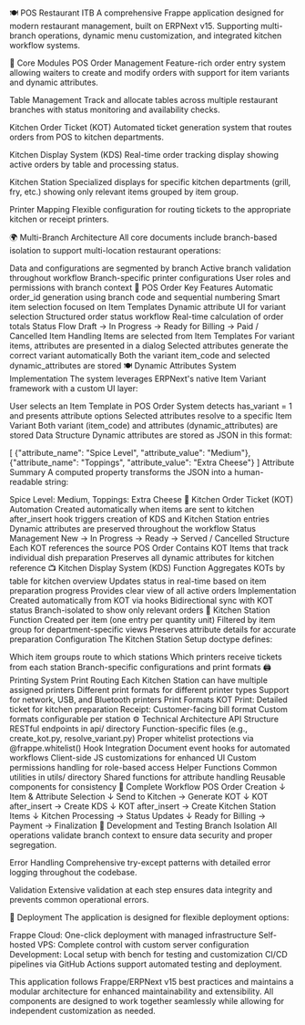 🍽️ POS Restaurant ITB
A comprehensive Frappe application designed for modern restaurant management, built on ERPNext v15. Supporting multi-branch operations, dynamic menu customization, and integrated kitchen workflow systems.

🧩 Core Modules
POS Order Management
Feature-rich order entry system allowing waiters to create and modify orders with support for item variants and dynamic attributes.

Table Management
Track and allocate tables across multiple restaurant branches with status monitoring and availability checks.

Kitchen Order Ticket (KOT)
Automated ticket generation system that routes orders from POS to kitchen departments.

Kitchen Display System (KDS)
Real-time order tracking display showing active orders by table and processing status.

Kitchen Station
Specialized displays for specific kitchen departments (grill, fry, etc.) showing only relevant items grouped by item group.

Printer Mapping
Flexible configuration for routing tickets to the appropriate kitchen or receipt printers.

🌍 Multi-Branch Architecture
All core documents include branch-based isolation to support multi-location restaurant operations:

Data and configurations are segmented by branch
Active branch validation throughout workflow
Branch-specific printer configurations
User roles and permissions with branch context
🧾 POS Order
Key Features
Automatic order_id generation using branch code and sequential numbering
Smart item selection focused on Item Templates
Dynamic attribute UI for variant selection
Structured order status workflow
Real-time calculation of order totals
Status Flow
Draft → In Progress → Ready for Billing → Paid / Cancelled
Item Handling
Items are selected from Item Templates
For variant items, attributes are presented in a dialog
Selected attributes generate the correct variant automatically
Both the variant item_code and selected dynamic_attributes are stored
🍽️ Dynamic Attributes System
Implementation
The system leverages ERPNext's native Item Variant framework with a custom UI layer:

User selects an Item Template in POS Order
System detects has_variant = 1 and presents attribute options
Selected attributes resolve to a specific Item Variant
Both variant (item_code) and attributes (dynamic_attributes) are stored
Data Structure
Dynamic attributes are stored as JSON in this format:

[
  {"attribute_name": "Spice Level", "attribute_value": "Medium"},
  {"attribute_name": "Toppings", "attribute_value": "Extra Cheese"}
]
Attribute Summary
A computed property transforms the JSON into a human-readable string:

Spice Level: Medium, Toppings: Extra Cheese
🍳 Kitchen Order Ticket (KOT)
Automation
Created automatically when items are sent to kitchen
after_insert
 hook triggers creation of KDS and Kitchen Station entries
Dynamic attributes are preserved throughout the workflow
Status Management
New → In Progress → Ready → Served / Cancelled
Structure
Each KOT references the source POS Order
Contains KOT Items that track individual dish preparation
Preserves all dynamic attributes for kitchen reference
📺 Kitchen Display System (KDS)
Function
Aggregates KOTs by table for kitchen overview
Updates status in real-time based on item preparation progress
Provides clear view of all active orders
Implementation
Created automatically from KOT via hooks
Bidirectional sync with KOT status
Branch-isolated to show only relevant orders
🔪 Kitchen Station
Function
Created per item (one entry per quantity unit)
Filtered by item group for department-specific views
Preserves attribute details for accurate preparation
Configuration
The Kitchen Station Setup doctype defines:

Which item groups route to which stations
Which printers receive tickets from each station
Branch-specific configurations and print formats
🖨️ Printing System
Print Routing
Each Kitchen Station can have multiple assigned printers
Different print formats for different printer types
Support for network, USB, and Bluetooth printers
Print Formats
KOT Print: Detailed ticket for kitchen preparation
Receipt: Customer-facing bill format
Custom formats configurable per station
⚙️ Technical Architecture
API Structure
RESTful endpoints in api/ directory
Function-specific files (e.g., create_kot.py, resolve_variant.py)
Proper whitelist protections via @frappe.whitelist()
Hook Integration
Document event hooks for automated workflows
Client-side JS customizations for enhanced UI
Custom permissions handling for role-based access
Helper Functions
Common utilities in utils/ directory
Shared functions for attribute handling
Reusable components for consistency
🔄 Complete Workflow
POS Order Creation
    ↓
Item & Attribute Selection
    ↓
Send to Kitchen → Generate KOT
    ↓
KOT after_insert → Create KDS
    ↓
KOT after_insert → Create Kitchen Station Items
    ↓
Kitchen Processing → Status Updates
    ↓
Ready for Billing → Payment → Finalization
🧪 Development and Testing
Branch Isolation
All operations validate branch context to ensure data security and proper segregation.

Error Handling
Comprehensive try-except patterns with detailed error logging throughout the codebase.

Validation
Extensive validation at each step ensures data integrity and prevents common operational errors.

🚀 Deployment
The application is designed for flexible deployment options:

Frappe Cloud: One-click deployment with managed infrastructure
Self-hosted VPS: Complete control with custom server configuration
Development: Local setup with bench for testing and customization
CI/CD pipelines via GitHub Actions support automated testing and deployment.

This application follows Frappe/ERPNext v15 best practices and maintains a modular architecture for enhanced maintainability and extensibility. All components are designed to work together seamlessly while allowing for independent customization as needed.